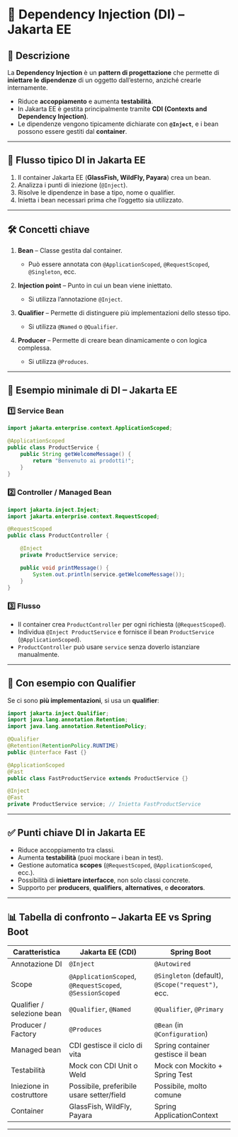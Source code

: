 # 🧩 Dependency Injection (DI) – Jakarta EE

## 📌 Descrizione

La **Dependency Injection** è un **pattern di progettazione** che permette di **iniettare le dipendenze** di un oggetto dall’esterno, anziché crearle internamente.

- Riduce **accoppiamento** e aumenta **testabilità**.
- In Jakarta EE è gestita principalmente tramite **CDI (Contexts and Dependency Injection)**.
- Le dipendenze vengono tipicamente dichiarate con **`@Inject`**, e i bean possono essere gestiti dal **container**.

---

## 🔁 Flusso tipico DI in Jakarta EE

1. Il container Jakarta EE (**GlassFish, WildFly, Payara**) crea un bean.
2. Analizza i punti di iniezione (`@Inject`).
3. Risolve le dipendenze in base a tipo, nome o qualifier.
4. Inietta i bean necessari prima che l’oggetto sia utilizzato.

---

## 🛠️ Concetti chiave

1. **Bean** – Classe gestita dal container.

   - Può essere annotata con `@ApplicationScoped`, `@RequestScoped`, `@Singleton`, ecc.

2. **Injection point** – Punto in cui un bean viene iniettato.

   - Si utilizza l’annotazione `@Inject`.

3. **Qualifier** – Permette di distinguere più implementazioni dello stesso tipo.

   - Si utilizza `@Named` o `@Qualifier`.

4. **Producer** – Permette di creare bean dinamicamente o con logica complessa.

   - Si utilizza `@Produces`.

---

## 🔁 Esempio minimale di DI – Jakarta EE

### 1️⃣ Service Bean

```java
import jakarta.enterprise.context.ApplicationScoped;

@ApplicationScoped
public class ProductService {
    public String getWelcomeMessage() {
        return "Benvenuto ai prodotti!";
    }
}
```

### 2️⃣ Controller / Managed Bean

```java
import jakarta.inject.Inject;
import jakarta.enterprise.context.RequestScoped;

@RequestScoped
public class ProductController {

    @Inject
    private ProductService service;

    public void printMessage() {
        System.out.println(service.getWelcomeMessage());
    }
}
```

### 3️⃣ Flusso

- Il container crea `ProductController` per ogni richiesta (`@RequestScoped`).
- Individua `@Inject ProductService` e fornisce il bean `ProductService` (`@ApplicationScoped`).
- `ProductController` può usare `service` senza doverlo istanziare manualmente.

---

## 🔁 Con esempio con Qualifier

Se ci sono **più implementazioni**, si usa un **qualifier**:

```java
import jakarta.inject.Qualifier;
import java.lang.annotation.Retention;
import java.lang.annotation.RetentionPolicy;

@Qualifier
@Retention(RetentionPolicy.RUNTIME)
public @interface Fast {}
```

```java
@ApplicationScoped
@Fast
public class FastProductService extends ProductService {}
```

```java
@Inject
@Fast
private ProductService service; // Inietta FastProductService
```

---

## ✅ Punti chiave DI in Jakarta EE

- Riduce accoppiamento tra classi.
- Aumenta **testabilità** (puoi mockare i bean in test).
- Gestione automatica **scopes** (`@RequestScoped`, `@ApplicationScoped`, ecc.).
- Possibilità di **iniettare interfacce**, non solo classi concrete.
- Supporto per **producers**, **qualifiers**, **alternatives**, e **decorators**.

---

## 📊 Tabella di confronto – Jakarta EE vs Spring Boot

| Caratteristica             | Jakarta EE (CDI)                                         | Spring Boot                                       |
| -------------------------- | -------------------------------------------------------- | ------------------------------------------------- |
| Annotazione DI             | `@Inject`                                                | `@Autowired`                                      |
| Scope                      | `@ApplicationScoped`, `@RequestScoped`, `@SessionScoped` | `@Singleton` (default), `@Scope("request")`, ecc. |
| Qualifier / selezione bean | `@Qualifier`, `@Named`                                   | `@Qualifier`, `@Primary`                          |
| Producer / Factory         | `@Produces`                                              | `@Bean` (in `@Configuration`)                     |
| Managed bean               | CDI gestisce il ciclo di vita                            | Spring container gestisce il bean                 |
| Testabilità                | Mock con CDI Unit o Weld                                 | Mock con Mockito + Spring Test                    |
| Iniezione in costruttore   | Possibile, preferibile usare setter/field                | Possibile, molto comune                           |
| Container                  | GlassFish, WildFly, Payara                               | Spring ApplicationContext                         |

---
